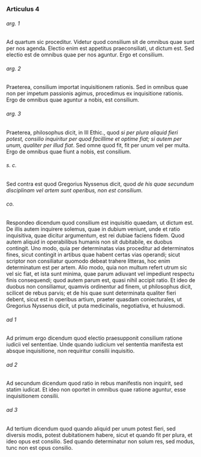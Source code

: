### Articulus 4

###### arg. 1
Ad quartum sic proceditur. Videtur quod consilium sit de omnibus quae sunt per nos agenda. Electio enim est appetitus praeconsiliati, ut dictum est. Sed electio est de omnibus quae per nos aguntur. Ergo et consilium.

###### arg. 2
Praeterea, consilium importat inquisitionem rationis. Sed in omnibus quae non per impetum passionis agimus, procedimus ex inquisitione rationis. Ergo de omnibus quae aguntur a nobis, est consilium.

###### arg. 3
Praeterea, philosophus dicit, in III Ethic., quod *si per plura aliquid fieri potest, consilio inquiritur per quod facillime et optime fiat; si autem per unum, qualiter per illud fiat*. Sed omne quod fit, fit per unum vel per multa. Ergo de omnibus quae fiunt a nobis, est consilium.

###### s. c.
Sed contra est quod Gregorius Nyssenus dicit, quod *de his quae secundum disciplinam vel artem sunt operibus, non est consilium*.

###### co.
Respondeo dicendum quod consilium est inquisitio quaedam, ut dictum est. De illis autem inquirere solemus, quae in dubium veniunt, unde et ratio inquisitiva, quae dicitur argumentum, est rei dubiae faciens fidem. Quod autem aliquid in operabilibus humanis non sit dubitabile, ex duobus contingit. Uno modo, quia per determinatas vias proceditur ad determinatos fines, sicut contingit in artibus quae habent certas vias operandi; sicut scriptor non consiliatur quomodo debeat trahere litteras, hoc enim determinatum est per artem. Alio modo, quia non multum refert utrum sic vel sic fiat, et ista sunt minima, quae parum adiuvant vel impediunt respectu finis consequendi; quod autem parum est, quasi nihil accipit ratio. Et ideo de duobus non consiliamur, quamvis ordinentur ad finem, ut philosophus dicit, scilicet de rebus parvis; et de his quae sunt determinata qualiter fieri debent, sicut est in operibus artium, praeter quasdam coniecturales, ut Gregorius Nyssenus dicit, ut puta medicinalis, negotiativa, et huiusmodi.

###### ad 1
Ad primum ergo dicendum quod electio praesupponit consilium ratione iudicii vel sententiae. Unde quando iudicium vel sententia manifesta est absque inquisitione, non requiritur consilii inquisitio.

###### ad 2
Ad secundum dicendum quod ratio in rebus manifestis non inquirit, sed statim iudicat. Et ideo non oportet in omnibus quae ratione aguntur, esse inquisitionem consilii.

###### ad 3
Ad tertium dicendum quod quando aliquid per unum potest fieri, sed diversis modis, potest dubitationem habere, sicut et quando fit per plura, et ideo opus est consilio. Sed quando determinatur non solum res, sed modus, tunc non est opus consilio.


